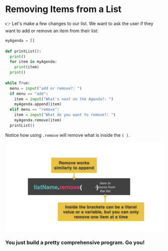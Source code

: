 # Removing Items from a List

👉 Let's make a few changes to our list. We want to ask the user if they want to add or remove an item from their list:

```python
myAgenda = []

def printList():
  print() 
  for item in myAgenda:
    print(item)
  print() 

while True:
  menu = input("add or remove?: ")
  if menu == "add":
    item = input("What's next on the Agenda?: ")
    myAgenda.append(item)
  elif menu == "remove":
    item = input("What do you want to remove?: ")
    myAgenda.remove(item)
  printList()
```
Notice how using `.remove` will remove what is inside the `( )`.

![](resources/dynamicremove.001.png)

### You just build a pretty comprehensive program. Go you!